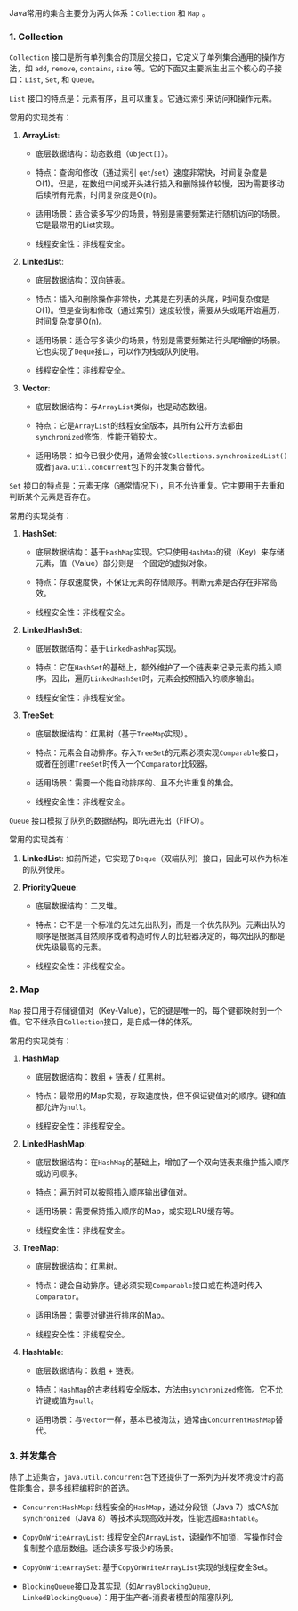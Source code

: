 
Java常用的集合主要分为两大体系：`Collection` 和 `Map` 。

### 1. Collection

`Collection` 接口是所有单列集合的顶层父接口，它定义了单列集合通用的操作方法，如 `add`, `remove`, `contains`, `size` 等。它的下面又主要派生出三个核心的子接口：`List`, `Set`, 和 `Queue`。


`List` 接口的特点是：元素有序，且可以重复。它通过索引来访问和操作元素。

常用的实现类有：

1. **ArrayList**:
    
    - 底层数据结构：动态数组（`Object[]`）。
        
    - 特点：查询和修改（通过索引 `get`/`set`）速度非常快，时间复杂度是O(1)。但是，在数组中间或开头进行插入和删除操作较慢，因为需要移动后续所有元素，时间复杂度是O(n)。
        
    - 适用场景：适合读多写少的场景，特别是需要频繁进行随机访问的场景。它是最常用的List实现。
        
    - 线程安全性：非线程安全。
        
2. **LinkedList**:
    
    - 底层数据结构：双向链表。
        
    - 特点：插入和删除操作非常快，尤其是在列表的头尾，时间复杂度是O(1)。但是查询和修改（通过索引）速度较慢，需要从头或尾开始遍历，时间复杂度是O(n)。
        
    - 适用场景：适合写多读少的场景，特别是需要频繁进行头尾增删的场景。它也实现了`Deque`接口，可以作为栈或队列使用。
        
    - 线程安全性：非线程安全。
        
3. **Vector**:
    
    - 底层数据结构：与`ArrayList`类似，也是动态数组。
        
    - 特点：它是`ArrayList`的线程安全版本，其所有公开方法都由`synchronized`修饰，性能开销较大。
        
    - 适用场景：如今已很少使用，通常会被`Collections.synchronizedList()`或者`java.util.concurrent`包下的并发集合替代。
        


`Set` 接口的特点是：元素无序（通常情况下），且不允许重复。它主要用于去重和判断某个元素是否存在。

常用的实现类有：

1. **HashSet**:
    
    - 底层数据结构：基于`HashMap`实现。它只使用`HashMap`的键（Key）来存储元素，值（Value）部分则是一个固定的虚拟对象。
        
    - 特点：存取速度快，不保证元素的存储顺序。判断元素是否存在非常高效。
        
    - 线程安全性：非线程安全。
        
2. **LinkedHashSet**:
    
    - 底层数据结构：基于`LinkedHashMap`实现。
        
    - 特点：它在`HashSet`的基础上，额外维护了一个链表来记录元素的插入顺序。因此，遍历`LinkedHashSet`时，元素会按照插入的顺序输出。
        
    - 线程安全性：非线程安全。
        
3. **TreeSet**:
    
    - 底层数据结构：红黑树（基于`TreeMap`实现）。
        
    - 特点：元素会自动排序。存入`TreeSet`的元素必须实现`Comparable`接口，或者在创建`TreeSet`时传入一个`Comparator`比较器。
        
    - 适用场景：需要一个能自动排序的、且不允许重复的集合。
        
    - 线程安全性：非线程安全。
        


`Queue` 接口模拟了队列的数据结构，即先进先出（FIFO）。

常用的实现类有：

1. **LinkedList**: 如前所述，它实现了`Deque`（双端队列）接口，因此可以作为标准的队列使用。
    
2. **PriorityQueue**:
    
    - 底层数据结构：二叉堆。
        
    - 特点：它不是一个标准的先进先出队列，而是一个优先队列。元素出队的顺序是根据其自然顺序或者构造时传入的比较器决定的，每次出队的都是优先级最高的元素。
        
    - 线程安全性：非线程安全。
        

### 2. Map

`Map` 接口用于存储键值对（Key-Value），它的键是唯一的，每个键都映射到一个值。它不继承自`Collection`接口，是自成一体的体系。

常用的实现类有：

1. **HashMap**:
    
    - 底层数据结构：数组 + 链表 / 红黑树。
        
    - 特点：最常用的Map实现，存取速度快，但不保证键值对的顺序。键和值都允许为`null`。
        
    - 线程安全性：非线程安全。
        
2. **LinkedHashMap**:
    
    - 底层数据结构：在`HashMap`的基础上，增加了一个双向链表来维护插入顺序或访问顺序。
        
    - 特点：遍历时可以按照插入顺序输出键值对。
        
    - 适用场景：需要保持插入顺序的Map，或实现LRU缓存等。
        
    - 线程安全性：非线程安全。
        
3. **TreeMap**:
    
    - 底层数据结构：红黑树。
        
    - 特点：键会自动排序。键必须实现`Comparable`接口或在构造时传入`Comparator`。
        
    - 适用场景：需要对键进行排序的Map。
        
    - 线程安全性：非线程安全。
        
4. **Hashtable**:
    
    - 底层数据结构：数组 + 链表。
        
    - 特点：`HashMap`的古老线程安全版本，方法由`synchronized`修饰。它不允许键或值为`null`。
        
    - 适用场景：与`Vector`一样，基本已被淘汰，通常由`ConcurrentHashMap`替代。
        

### 3. 并发集合

除了上述集合，`java.util.concurrent`包下还提供了一系列为并发环境设计的高性能集合，是多线程编程时的首选。

- `ConcurrentHashMap`: 线程安全的`HashMap`，通过分段锁（Java 7）或CAS加`synchronized`（Java 8）等技术实现高效并发，性能远超`Hashtable`。
    
- `CopyOnWriteArrayList`: 线程安全的`ArrayList`，读操作不加锁，写操作时会复制整个底层数组。适合读多写极少的场景。
    
- `CopyOnWriteArraySet`: 基于`CopyOnWriteArrayList`实现的线程安全Set。
    
- `BlockingQueue`接口及其实现（如`ArrayBlockingQueue`, `LinkedBlockingQueue`）：用于生产者-消费者模型的阻塞队列。
    
